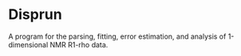 # Disprun
A program for the parsing, fitting, error estimation, and analysis of 1-dimensional NMR R1-rho data.

